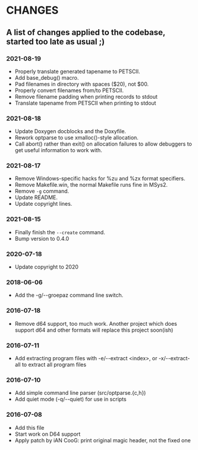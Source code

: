 # CHANGES

## A list of changes applied to the codebase, started too late as usual ;)


### 2021-08-19

* Properly translate generated tapename to PETSCII.
* Add base\_debug() macro.
* Pad filenames in directory with spaces ($20), not $00.
* Properly convert filenames from/to PETSCII.
* Remove filename padding when printing records to stdout
* Translate tapename from PETSCII when printing to stdout


### 2021-08-18

* Update Doxygen docblocks and the Doxyfile.
* Rework optparse to use xmalloc()-style allocation.
* Call abort() rather than exit() on allocation failures to allow debuggers to
  get useful information to work with.


### 2021-08-17

* Remove Windows-specific hacks for %zu and %zx format specifiers.
* Remove Makefile.win, the normal Makefile runs fine in MSys2.
* Remove `-g` command.
* Update README.
* Update copyright lines.


### 2021-08-15

* Finally finish the `--create` command.
* Bump version to 0.4.0


### 2020-07-18

* Update copyright to 2020


### 2018-06-06

* Add the -g/--groepaz command line switch.


### 2016-07-18

* Remove d64 support, too much work. Another project which does support d64
  and other formats will replace this project soon(ish)


### 2016-07-11

* Add extracting program files with -e/--extract \<index\>, or -x/--extract-all
  to extract all program files


### 2016-07-10

* Add simple command line parser (src/optparse.{c,h})
* Add quiet mode (-q/--quiet) for use in scripts


### 2016-07-08

* Add this file
* Start work on D64 support
* Apply patch by iAN CooG: print original magic header, not the fixed one

